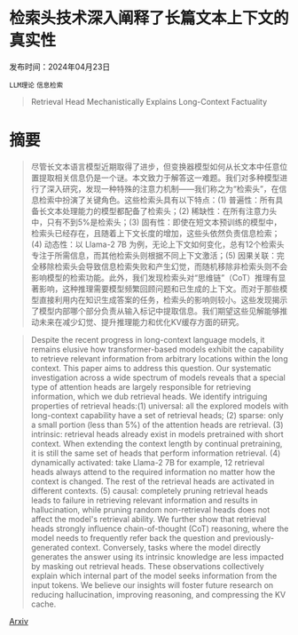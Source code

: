 # 检索头技术深入阐释了长篇文本上下文的真实性

发布时间：2024年04月23日

`LLM理论` `信息检索`

> Retrieval Head Mechanistically Explains Long-Context Factuality

# 摘要

> 尽管长文本语言模型近期取得了进步，但变换器模型如何从长文本中任意位置提取相关信息仍是一个谜。本文致力于解答这一难题。我们对多种模型进行了深入研究，发现一种特殊的注意力机制——我们称之为“检索头”，在信息检索中扮演了关键角色。这些检索头具有以下特点：(1) 普遍性：所有具备长文本处理能力的模型都配备了检索头；(2) 稀缺性：在所有注意力头中，只有不到5%是检索头；(3) 固有性：即使在短文本预训练的模型中，检索头已经存在，且随着上下文长度的增加，这些头依然负责信息检索；(4) 动态性：以 Llama-2 7B 为例，无论上下文如何变化，总有12个检索头专注于所需信息，而其他检索头则根据不同上下文激活；(5) 因果关联：完全移除检索头会导致信息检索失败和产生幻觉，而随机移除非检索头则不会影响模型的检索功能。此外，我们发现检索头对“思维链”（CoT）推理有显著影响，这种推理需要模型频繁回顾问题和已生成的上下文。而对于那些模型直接利用内在知识生成答案的任务，检索头的影响则较小。这些发现揭示了模型内部哪个部分负责从输入标记中提取信息。我们期望这些见解能够推动未来在减少幻觉、提升推理能力和优化KV缓存方面的研究。

> Despite the recent progress in long-context language models, it remains elusive how transformer-based models exhibit the capability to retrieve relevant information from arbitrary locations within the long context. This paper aims to address this question. Our systematic investigation across a wide spectrum of models reveals that a special type of attention heads are largely responsible for retrieving information, which we dub retrieval heads. We identify intriguing properties of retrieval heads:(1) universal: all the explored models with long-context capability have a set of retrieval heads; (2) sparse: only a small portion (less than 5\%) of the attention heads are retrieval. (3) intrinsic: retrieval heads already exist in models pretrained with short context. When extending the context length by continual pretraining, it is still the same set of heads that perform information retrieval. (4) dynamically activated: take Llama-2 7B for example, 12 retrieval heads always attend to the required information no matter how the context is changed. The rest of the retrieval heads are activated in different contexts. (5) causal: completely pruning retrieval heads leads to failure in retrieving relevant information and results in hallucination, while pruning random non-retrieval heads does not affect the model's retrieval ability. We further show that retrieval heads strongly influence chain-of-thought (CoT) reasoning, where the model needs to frequently refer back the question and previously-generated context. Conversely, tasks where the model directly generates the answer using its intrinsic knowledge are less impacted by masking out retrieval heads. These observations collectively explain which internal part of the model seeks information from the input tokens. We believe our insights will foster future research on reducing hallucination, improving reasoning, and compressing the KV cache.

[Arxiv](https://arxiv.org/abs/2404.15574)